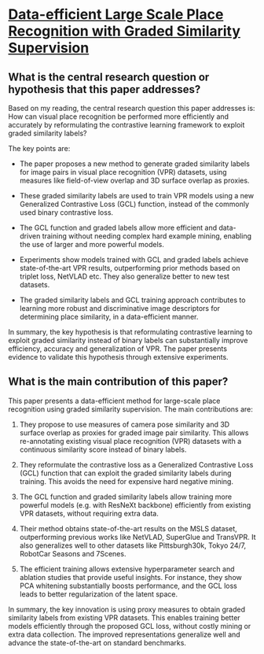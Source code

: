 # [Data-efficient Large Scale Place Recognition with Graded Similarity   Supervision](https://arxiv.org/abs/2303.11739)

## What is the central research question or hypothesis that this paper addresses?

 Based on my reading, the central research question this paper addresses is: How can visual place recognition be performed more efficiently and accurately by reformulating the contrastive learning framework to exploit graded similarity labels? 

The key points are:

- The paper proposes a new method to generate graded similarity labels for image pairs in visual place recognition (VPR) datasets, using measures like field-of-view overlap and 3D surface overlap as proxies. 

- These graded similarity labels are used to train VPR models using a new Generalized Contrastive Loss (GCL) function, instead of the commonly used binary contrastive loss.

- The GCL function and graded labels allow more efficient and data-driven training without needing complex hard example mining, enabling the use of larger and more powerful models.

- Experiments show models trained with GCL and graded labels achieve state-of-the-art VPR results, outperforming prior methods based on triplet loss, NetVLAD etc. They also generalize better to new test datasets.

- The graded similarity labels and GCL training approach contributes to learning more robust and discriminative image descriptors for determining place similarity, in a data-efficient manner.

In summary, the key hypothesis is that reformulating contrastive learning to exploit graded similarity instead of binary labels can substantially improve efficiency, accuracy and generalization of VPR. The paper presents evidence to validate this hypothesis through extensive experiments.


## What is the main contribution of this paper?

 This paper presents a data-efficient method for large-scale place recognition using graded similarity supervision. The main contributions are:

1. They propose to use measures of camera pose similarity and 3D surface overlap as proxies for graded image pair similarity. This allows re-annotating existing visual place recognition (VPR) datasets with a continuous similarity score instead of binary labels.

2. They reformulate the contrastive loss as a Generalized Contrastive Loss (GCL) function that can exploit the graded similarity labels during training. This avoids the need for expensive hard negative mining. 

3. The GCL function and graded similarity labels allow training more powerful models (e.g. with ResNeXt backbone) efficiently from existing VPR datasets, without requiring extra data.

4. Their method obtains state-of-the-art results on the MSLS dataset, outperforming previous works like NetVLAD, SuperGlue and TransVPR. It also generalizes well to other datasets like Pittsburgh30k, Tokyo 24/7, RobotCar Seasons and 7Scenes.

5. The efficient training allows extensive hyperparameter search and ablation studies that provide useful insights. For instance, they show PCA whitening substantially boosts performance, and the GCL loss leads to better regularization of the latent space.

In summary, the key innovation is using proxy measures to obtain graded similarity labels from existing VPR datasets. This enables training better models efficiently through the proposed GCL loss, without costly mining or extra data collection. The improved representations generalize well and advance the state-of-the-art on standard benchmarks.
